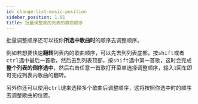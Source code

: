 ```yaml
---
id: change-list-music-position
sidebar_position: 1.81
title: 批量调整我的列表的歌曲顺序
---
```


批量调整顺序还可以按你**所选中歌曲时**的顺序去调整顺序。

例如若想要快速**翻转**列表内的歌曲顺序，可以先去到列表底部，按<kbd>shift</kbd>或者<kbd>ctrl</kbd>选中最后一首歌，然后去到列表顶部，按<kbd>shift</kbd>选中第一首歌，这时会完成**整个列表的倒序选中**，然后右击任意一首歌打开菜单选择调整顺序，输入`1`回车即可完成列表内歌曲的翻转。

另外你还可以使用<kbd>ctrl</kbd>键来选择多个歌曲后调整顺序，这将按照你选中时的顺序去调整歌曲的位置。
